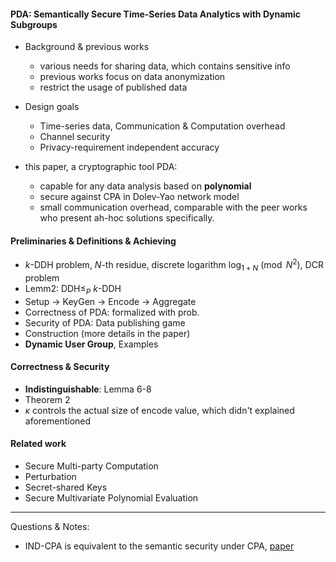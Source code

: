 #### PDA: Semantically Secure Time-Series Data Analytics with Dynamic Subgroups

- Background & previous works
  - various needs for sharing data, which contains sensitive info
  - previous works focus on data anonymization
  - restrict the usage of published data

- Design goals
  - Time-series data, Communication & Computation overhead
  - Channel security
  - Privacy-requirement independent accuracy
- this paper, a cryptographic tool PDA:
  - capable for any data analysis based on **polynomial**
  - secure against CPA in Dolev-Yao network model
  - small communication overhead, comparable with the peer works who present ah-hoc solutions specifically. 

#### Preliminaries & Definitions & Achieving

- $k$-DDH problem, $N$-th residue, discrete logarithm $\log_{1+N}\pmod{N^2}$, DCR problem
- Lemm2: DDH$\le_P$ $k$-DDH
- Setup -> KeyGen -> Encode -> Aggregate
- Correctness of PDA: formalized with prob. 
- Security of PDA: Data publishing game
- Construction (more details in the paper)
- **Dynamic User Group**, Examples

#### Correctness & Security 

- **Indistinguishable**: Lemma 6-8
- Theorem 2
- $\kappa$ controls the actual size of encode value, which didn't explained aforementioned

#### Related work

- Secure Multi-party Computation
- Perturbation
- Secret-shared Keys
- Secure Multivariate Polynomial Evaluation

***

Questions & Notes:

- IND-CPA is equivalent to the semantic security under CPA, [paper](https://groups.csail.mit.edu/cis/pubs/shafi/1984-jcss.pdf)

